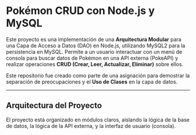 # Pokémon CRUD con Node.js y MySQL

Este proyecto es una implementación de una **Arquitectura Modular** para una Capa de Acceso a Datos (DAO) en Node.js, utilizando MySQL2 para la persistencia en MySQL. Permite a un usuario interactuar con un menú de consola para buscar datos de Pokémon en una API externa (PokeAPI) y realizar operaciones **CRUD (Crear, Leer, Actualizar, Eliminar)** sobre ellos.

Este repositorio fue creado como parte de una asignación para demostrar la separación de preocupaciones y el **Uso de Clases** en la capa de datos.

---

## Arquitectura del Proyecto

El proyecto está organizado en módulos claros, aislando la lógica de la base de datos, la lógica de la API externa, y la interfaz de usuario (consola).
